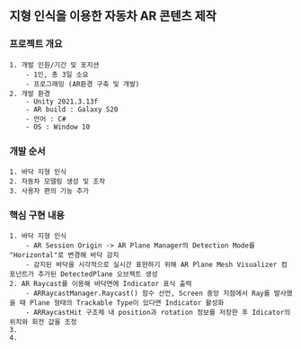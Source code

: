 지형 인식을 이용한 자동차 AR 콘텐츠 제작
---
### 프로젝트 개요
	1. 개발 인원/기간 및 포지션
		- 1인, 총 3일 소요
		- 프로그래밍 (AR환경 구축 및 개발)
	2. 개발 환경
		- Unity 2021.3.13f
		- AR build : Galaxy S20
		- 언어 : C#
		- OS : Window 10

### 개발 순서
	1. 바닥 지형 인식
	2. 자동차 모델링 생성 및 조작
	3. 사용자 편의 기능 추가

### 핵심 구현 내용
	1. 바닥 지형 인식
		- AR Session Origin -> AR Plane Manager의 Detection Mode를 "Horizontal"로 변경해 바닥 감지
		- 감지된 바닥을 시각적으로 실시간 표현하기 위해 AR Plane Mesh Visualizer 컴포넌트가 추가된 DetectedPlane 오브젝트 생성
	2. AR Raycast를 이용해 바닥면에 Indicator 표식 출력
		- ARRaycastManager.Raycast() 함수 선언, Screen 중앙 지점에서 Ray를 발사했을 때 Plane 형태의 Trackable Type이 있다면 Indicator 활성화
		- ARRaycastHit 구조체 내 position과 rotation 정보를 저장한 후 Idicator의 위치와 회전 값을 조정 
	3. 	
	4. 
